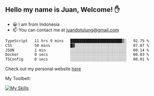 ## Hello my name is Juan, Welcome! ✋

- 😀 I am from Indonesia
- 📫 You can contact me at juandotulung@gmail.com

<!--START_SECTION:waka-->

```txt
TypeScript   11 hrs 9 mins   ███████████████████████▒░   92.75 %
CSS          50 mins         █▓░░░░░░░░░░░░░░░░░░░░░░░   07.07 %
JSON         1 min           ░░░░░░░░░░░░░░░░░░░░░░░░░   00.14 %
Docker       0 secs          ░░░░░░░░░░░░░░░░░░░░░░░░░   00.03 %
TSConfig     0 secs          ░░░░░░░░░░░░░░░░░░░░░░░░░   00.01 %
```

<!--END_SECTION:waka-->

Check out my personal website [here](https://juanchristian.com)

My Toolbelt:

[![My Skills](https://skillicons.dev/icons?i=go,js,ts,nodejs,react,nextjs,python,php,laravel,aws,bash,linux,postgres,mysql,redis,mongodb,docker)](https://skillicons.dev)

